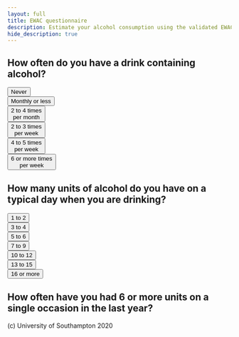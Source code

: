```yaml
---
layout: full
title: EWAC questionnaire
description: Estimate your alcohol consumption using the validated EWAC tool
hide_description: true
---
```



## How often do you have a drink containing alcohol?

<div id="audit1" class="btn-toolbar" role="toolbar" aria-label="AUDIT-1">
  <div class="btn-group mr-2" role="group" aria-label="Never">
    <button type="button" class="btn btn-secondary">Never</button>
  </div>
  <div class="btn-group mr-2" role="group" aria-label="Monthly">
    <button type="button" class="btn btn-secondary">Monthly or less</button>
  </div>
  <div class="btn-group mr-2" role="group" aria-label="2-4 per month">
    <button type="button" class="btn btn-secondary">2 to 4 times<br>per month</button>
  </div>  
  <div class="btn-group mr-2" role="group" aria-label="2-3 per week">
    <button type="button" class="btn btn-secondary">2 to 3 times<br>per week</button>
  </div>  
  <div class="btn-group mr-2" role="group" aria-label="4-5 per week">
    <button type="button" class="btn btn-secondary">4 to 5 times<br>per week</button>
  </div>  
  <div class="btn-group mr-2" role="group" aria-label="6+ per week">
    <button type="button" class="btn btn-secondary">6 or more times<br>per week</button>
  </div>
</div>

## How many units of alcohol do you have on a typical day when you are drinking?

<div id="audit2" class="btn-toolbar" role="toolbar" aria-label="AUDIT-2">
  <div class="btn-group mr-2" role="group">
    <button type="button" class="btn btn-secondary">1 to 2</button>
  </div>
  <div class="btn-group mr-2" role="group">
    <button type="button" class="btn btn-secondary">3 to 4</button>
  </div>
  <div class="btn-group mr-2" role="group">
    <button type="button" class="btn btn-secondary">5 to 6</button>
  </div>  
  <div class="btn-group mr-2" role="group">
    <button type="button" class="btn btn-secondary">7 to 9</button>
  </div>  
  <div class="btn-group mr-2" role="group">
    <button type="button" class="btn btn-secondary">10 to 12</button>
  </div>
  <div class="btn-group mr-2" role="group">
    <button type="button" class="btn btn-secondary">13 to 15</button>
  </div>
  <div class="btn-group mr-2" role="group">
    <button type="button" class="btn btn-secondary">16 or more</button>
  </div>
</div>

## How often have you had 6 or more units on a single occasion in the last year?


(c) University of Southampton 2020